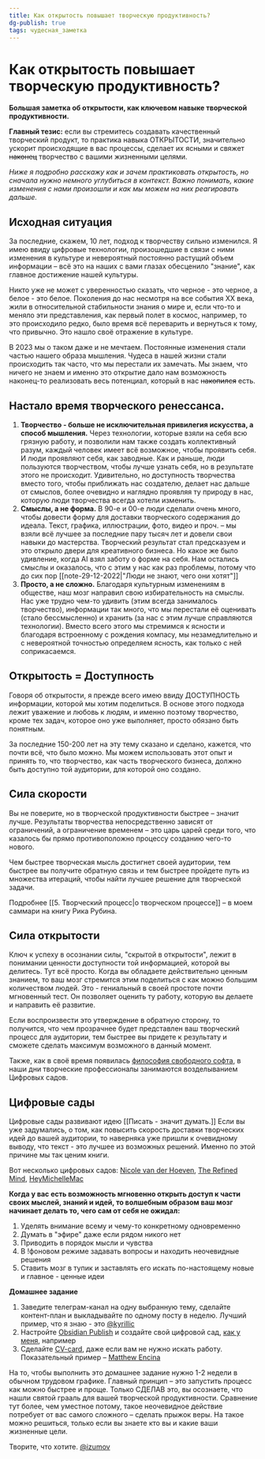 ```yaml
---
title: Как открытость повышает творческую продуктивность?
dg-publish: true
tags: чудесная_заметка 
---
```

# Как открытость повышает творческую продуктивность?

**Большая заметка об открытости, как ключевом навыке творческой продуктивности.**

**Главный тезис:** если вы стремитесь создавать качественный творческий продукт, то практика навыка ОТКРЫТОСТИ, значительно ускорит происходящие в вас процессы, сделает их ясными и свяжет ~~наконец~~ творчество с вашими жизненными целями.

_Ниже я подробно расскажу как и зачем практиковать открытость, но сначала нужно немного углубиться в контекст. Важно понимать, какие изменения с нами произошли и как мы можем на них реагировать дальше._

## Исходная ситуация

За последние, скажем, 10 лет, подход к творчеству сильно изменился. Я имею ввиду цифровые технологии, произошедшие в связи с ними изменения в культуре и невероятный постоянно растущий объем информации – всё это на наших с вами глазах обесценило "знание", как главное достижение нашей культуры.

Никто уже не может с уверенностью сказать, что черное - это черное, а белое - это белое. Поколения до нас несмотря на все события XX века, жили в относительной стабильности знания о мире и, если что-то и меняло эти представления, как первый полет в космос, например, то это происходило редко, было время всё переварить и вернуться к тому, что привычно. Это нашло своё отражение в культуре.

В 2023 мы о таком даже и не мечтаем. Постоянные изменения стали частью нашего образа мышления. Чудеса в нашей жизни стали происходить так часто, что мы перестали их замечать. Мы знаем, что ничего не знаем и именно это открытие дало нам возможность наконец-то реализовать весь потенциал, который в нас ~~накопился~~ есть. 

## Настало время творческого ренессанса.

1. **Творчество - больше не исключительная привилегия искусства, а способ мышления.** Через технологии, которые взяли на себя всю грязную работу, и позволили нам также создать коллективный разум, каждый человек имеет всё возможное, чтобы проявить себя. И люди проявляют себя, как заводные. Как и раньше, люди пользуются творчеством, чтобы лучше узнать себя, но в результате этого не происходит. Удивительно, но доступность творчества вместо того, чтобы приближать нас создателю, делает нас дальше от смыслов, более очевидно и наглядно проявляя ту природу в нас, которую люди творчества всегда хотели изменить.
2. **Смыслы, а не форма.** В 90-е и 00-е люди сделали очень много, чтобы довести форму для доставки творческого содержания до идеала. Текст, графика, иллюстрации, фото, видео и проч. – мы взяли всё лучшее за последние пару тысяч лет и довели свои навыки до мастерства. Творческий результат стал предсказуем и это открыло двери для креативного бизнеса. Но какое же было удивление, когда AI взял заботу о форме на себя. Нам остались смыслы и оказалось, что с этим у нас как раз проблемы, потому что до сих пор [[note-29-12-2022|"Люди не знают, чего они хотят"]]
3. **Просто, а не сложно.** Благодаря культурным изменениям в обществе, наш мозг направил свою избирательность на смыслы. Нас уже трудно чем-то удивить (этим всегда занималось творчество), информации так много, что мы перестали её оценивать (стало бессмысленно) и хранить (за нас с этим лучше справляются технологии). Вместо всего этого мы стремимся к ясности и благодаря встроенному с рождения компасу, мы незамедлительно и с невероятной точностью определяем ясность, как только с ней соприкасаемся. 

## Открытость = Доступность

Говоря об открытости, я прежде всего имею ввиду ДОСТУПНОСТЬ информации, которой мы хотим поделиться. В основе этого подхода лежит уважение и любовь к людям, и именно поэтому творчество, кроме тех задач, которое оно уже выполняет, просто обязано быть понятным. 

За последние 150-200 лет на эту тему сказано и сделано, кажется, что почти всё, что было можно. Мы можем использовать этот опыт и принять то, что творчество, как часть творческого бизнеса, должно быть доступно той аудитории, для которой оно создано.

## Сила скорости

Вы не поверите, но в творческой продуктивности быстрее – значит лучше. Результаты творчества непосредственно зависят от ограничений, а ограничение временем – это царь царей среди того, что казалось бы прямо противоположно процессу созданию чего-то нового.

Чем быстрее творческая мысль достигнет своей аудитории, тем быстрее вы получите обратную связь и тем быстрее пройдете путь из множества итераций, чтобы найти лучшее решение для творческой задачи.

Подробнее [[5. Творческий процесс|о творческом процессе]] – в моем саммари на книгу Рика Рубина.

## Сила открытости

Ключ к успеху в осознании силы, "скрытой в открытости", лежит в понимании ценности доступности той информацией, которой вы делитесь. Тут всё просто. Когда вы обладаете действительно ценным знанием, то ваш мозг стремится этим поделиться с как можно большим количеством людей. Это - гениальный в своей простоте почти мгновенный тест. Он позволяет оценить ту работу, которую вы делаете и направить её развитие.

Если воспроизвести это утверждение в обратную сторону, то получится, что чем прозрачнее будет представлен ваш творческий процесс для аудитории, тем быстрее вы придете к результату и сможете сделать максимум возможного в данный момент.

Также, как в своё время появилась [философия свободного софта](https://ru.wikipedia.org/wiki/%D0%A1%D0%B2%D0%BE%D0%B1%D0%BE%D0%B4%D0%BD%D0%BE%D0%B5_%D0%BF%D1%80%D0%BE%D0%B3%D1%80%D0%B0%D0%BC%D0%BC%D0%BD%D0%BE%D0%B5_%D0%BE%D0%B1%D0%B5%D1%81%D0%BF%D0%B5%D1%87%D0%B5%D0%BD%D0%B8%D0%B5#%D0%A4%D0%B8%D0%BB%D0%BE%D1%81%D0%BE%D1%84%D0%B8%D1%8F), в наши дни творческие профессионалы занимаются возделыванием Цифровых садов.

## Цифровые сады

Цифровые сады развивают идею [[Писать - значит думать.]] Если вы уже задумались, о том, как повысить скорость доставки творческих идей до вашей аудитории, то наверняка уже пришли к очевидному выводу, что текст - это лучшее из возможных решений. Именно по этой причине мы так ценим книги.

Вот несколько цифровых садов: [Nicole van der Hoeven](https://nicolevanderhoeven.com/), [The Refined Mind](https://refinedmind.co/), [HeyMichelleMac](https://heymichellemac.com/)

**Когда у вас есть возможность мгновенно открыть доступ к части своих мыслей, знаний и идей, то волшебным образом ваш мозг начинает делать то, чего сам от себя не ожидал:**
1. Уделять внимание всему и чему-то конкретному одновременно
2. Думать в "эфире" даже если рядом никого нет
3. Приводить в порядок мысли и чувства
4. В !фоновом режиме задавать вопросы и находить неочевидные решения
5. Ставить мозг в тупик и заставлять его искать по-настоящему новые и главное - ценные идеи

**Домашнее задание**
1. Заведите телеграм-канал на одну выбранную тему, сделайте контент-план и выкладывайте по одному посту в неделю. Лучший пример, что я знаю - это [@kyrillic](https://t.me/kyrillic)
2. Настройте [Obsidian Publish](https://obsidian.md/publish) и создайте свой цифровой сад, [как у меня](https://www.thecreativeact.ru/credits), например
3. Сделайте [CV-card](https://www.thecreativeact.ru/cv), даже если вам не нужно искать работу. Показательный пример – [Matthew Encina](https://www.matthewencina.com/)

На то, чтобы выполнить это домашнее задание нужно 1-2 недели в обычном трудовом графике. Главный принцип – это запустить процесс как можно быстрее и проще. Только СДЕЛАВ это, вы осознаете, что нашли святой грааль для вашей творческой продуктивности. Сравнение тут более, чем уместное потому, такое неочевидное действие потребует от вас самого сложного – сделать прыжок веры. На такое можно решиться, только если вы знаете кто вы и какие ваши жизненные цели.

Творите, что хотите.
[@izumov](https://t.me/izumov)
